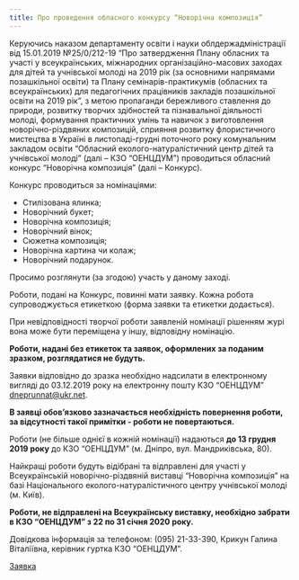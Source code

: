 ```yaml
---
title: Про проведення обласного конкурсу “Новорічна композиція”
---
```


Керуючись наказом департаменту освіти і науки облдержадміністрації від 15.01.2019 №25/0/212-19 “Про затвердження Плану обласних та участі у всеукраїнських, міжнародних організаційно-масових заходах для дітей та учнівської молоді на 2019 рік (за основними напрямами позашкільної освіти) та Плану семінарів-практикумів (обласних та всеукраїнських) для педагогічних працівників закладів позашкільної освіти на 2019 рік”, з метою пропаганди бережливого ставлення до природи, розвитку творчих здібностей та пізнавальної діяльності молоді, формування практичних умінь та навичок з виготовлення новорічно-різдвяних композицій, сприяння розвитку флористичного мистецтва в Україні в листопаді-грудні поточного року комунальним закладом освіти “Обласний еколого-натуралістичний центр дітей та учнівської молоді” (далі – КЗО “ОЕНЦДУМ”) проводиться обласний конкурс “Новорічна композиція” (далі – Конкурс).

Конкурс проводиться за номінаціями:

- Стилізована ялинка;
- Новорічний букет;
- Новорічна композиція;
- Новорічний вінок;
- Сюжетна композиція;
- Новорічна картина чи колаж;
- Новорічний подарунок.

Просимо розглянути (за згодою) участь у даному заході.

Роботи, подані на Конкурс, повинні мати заявку. Кожна робота супроводжується етикеткою (форма заявки та етикетки додається).

При невідповідності творчої роботи заявленій номінації рішенням журі вона може бути переміщена у іншу, відповідну номінацію.

**Роботи, надані без етикеток та заявок, оформлених за поданим зразком, розглядатися не будуть.**

Заявки відповідно до зразка необхідно надсилати в електронному вигляді до 03.12.2019 року на електронну пошту КЗО “ОЕНЦДУМ” dneprunnat@ukr.net.

**В заявці обов’язково зазначається необхідність повернення роботи, за відсутності такої примітки - роботи не повертаються.**

Роботи (не більше однієї в кожній номінації) надаються **до 13 грудня 2019 року** до КЗО “ОЕНЦДУМ” (м. Дніпро, вул. Мандриківська, 80).

Найкращі роботи будуть відібрані та відправлені для участі у Всеукраїнській новорічно-різдвяній виставці “Новорічна композиція” на базі Національного еколого-натуралістичного центру учнівської молоді (м. Київ).

**Роботи, не відправлені на Всеукраїнську виставку, необхідно забрати в КЗО “ОЕНЦДУМ” з 22 по 31 січня 2020 року.**

Довідкова інформація за телефоном: (095) 21-33-390, Крикун Галина Віталіївна, керівник гуртка КЗО “ОЕНЦДУМ”.

<pdf src="1.pdf" />

[Заявка](1.doc)
